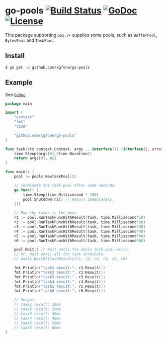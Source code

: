 # go-pools [![Build Status](https://github.com/xgfone/go-pools/actions/workflows/go.yml/badge.svg)](https://github.com/xgfone/go-pools/actions/workflows/go.yml) [![GoDoc](https://pkg.go.dev/badge/github.com/xgfone/go-pools)](https://pkg.go.dev/github.com/xgfone/go-pools) [![License](https://img.shields.io/badge/License-Apache%202.0-blue.svg?style=flat-square)](https://raw.githubusercontent.com/xgfone/go-pools/master/LICENSE)

This package supporting `Go1.7+` supplies some pools, such as `BufferPool`, `BytesPool` and `TaskPool`.

## Install
```shell
$ go get -u github.com/xgfone/go-pools
```

## Example

See [`GoDoc`](https://godoc.org/github.com/xgfone/go-pools).

```go
package main

import (
	"context"
	"fmt"
	"time"

	"github.com/xgfone/go-pools"
)

func task(ctx context.Context, args ...interface{}) (interface{}, error) {
	time.Sleep(args[0].(time.Duration))
	return args[0], nil
}

func main() {
	pool := pools.NewTaskPool(3)

	// Terminate the task pool after some seconds.
	go func() {
		time.Sleep(time.Millisecond * 200)
		pool.Shutdown(nil) // Return immediately.
	}()

	// Run the tasks in the pool.
	r1 := pool.RunTaskFuncWithResult(task, time.Millisecond*10)
	r2 := pool.RunTaskFuncWithResult(task, time.Millisecond*20)
	r3 := pool.RunTaskFuncWithResult(task, time.Millisecond*30)
	r4 := pool.RunTaskFuncWithResult(task, time.Millisecond*40)
	r5 := pool.RunTaskFuncWithResult(task, time.Millisecond*50)
	r6 := pool.RunTaskFuncWithResult(task, time.Millisecond*60)

	pool.Wait() // Wait until the whole task pool exits.
	// Or, Wait until all the task terminate.
	// pools.WaitAllTaskResults(r1, r2, r3, r4, r5, r6)

	fmt.Println("task1 result:", r1.Result())
	fmt.Println("task2 result:", r2.Result())
	fmt.Println("task3 result:", r3.Result())
	fmt.Println("task4 result:", r4.Result())
	fmt.Println("task5 result:", r5.Result())
	fmt.Println("task6 result:", r6.Result())

	// Output:
	// task1 result: 10ms
	// task2 result: 20ms
	// task3 result: 30ms
	// task4 result: 40ms
	// task5 result: 50ms
	// task6 result: 60ms
}
```
